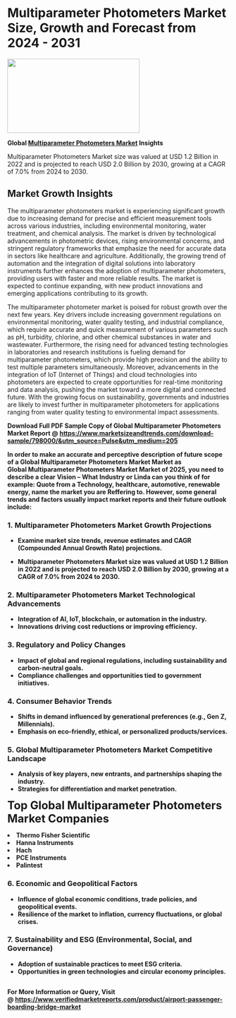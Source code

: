 <H1>Multiparameter Photometers Market Size, Growth and Forecast from 2024 - 2031</H1><img class="aligncenter size-medium wp-image-584254" src="https://thirdeyenews.in/wp-content/uploads/2024/09/Global-Market-Research-300x168.jpeg" alt="" width="300" height="168" /><p><strong>Global&nbsp;<a href="https://www.marketsizeandtrends.com/download-sample/798000/&amp;utm_source=Pulse&amp;utm_medium=205">Multiparameter Photometers Market</a> Insights</strong></p><p>Multiparameter Photometers Market size was valued at USD 1.2 Billion in 2022 and is projected to reach USD 2.0 Billion by 2030, growing at a CAGR of 7.0% from 2024 to 2030.</p><p><h2>Market Growth Insights</h2> <p>The multiparameter photometers market is experiencing significant growth due to increasing demand for precise and efficient measurement tools across various industries, including environmental monitoring, water treatment, and chemical analysis. The market is driven by technological advancements in photometric devices, rising environmental concerns, and stringent regulatory frameworks that emphasize the need for accurate data in sectors like healthcare and agriculture. Additionally, the growing trend of automation and the integration of digital solutions into laboratory instruments further enhances the adoption of multiparameter photometers, providing users with faster and more reliable results. The market is expected to continue expanding, with new product innovations and emerging applications contributing to its growth.</p> <p><strong></strong></p> <p>The multiparameter photometer market is poised for robust growth over the next few years. Key drivers include increasing government regulations on environmental monitoring, water quality testing, and industrial compliance, which require accurate and quick measurement of various parameters such as pH, turbidity, chlorine, and other chemical substances in water and wastewater. Furthermore, the rising need for advanced testing technologies in laboratories and research institutions is fueling demand for multiparameter photometers, which provide high precision and the ability to test multiple parameters simultaneously. Moreover, advancements in the integration of IoT (Internet of Things) and cloud technologies into photometers are expected to create opportunities for real-time monitoring and data analysis, pushing the market toward a more digital and connected future. With the growing focus on sustainability, governments and industries are likely to invest further in multiparameter photometers for applications ranging from water quality testing to environmental impact assessments. <p><strong></p><p><span class=""><strong>Download Full PDF Sample Copy of Global Multiparameter Photometers Market Report</strong> @ <a href="https://www.marketsizeandtrends.com/download-sample/798000/&amp;utm_source=Pulse&amp;utm_medium=205" target="_blank">https://www.marketsizeandtrends.com/download-sample/798000/&amp;utm_source=Pulse&amp;utm_medium=205</a></span></p><p>In order to make an accurate and perceptive description of future scope of a Global&nbsp;Multiparameter Photometers Market Market as Global&nbsp;Multiparameter Photometers Market Market of 2025, you need to describe a clear Vision &ndash; What Industry or Linda can you think of for example: Quote from a Technology, healthcare, automotive, renewable energy, name the market you are Reffering to. However, some general trends and factors usually impact market reports and their future outlook include:</p><h3>1.&nbsp;<strong>Multiparameter Photometers Market Growth Projections</strong></h3><ul><li>Examine market size trends, revenue estimates and CAGR (Compounded Annual Growth Rate) projections.</li><li><p>Multiparameter Photometers Market size was valued at USD 1.2 Billion in 2022 and is projected to reach USD 2.0 Billion by 2030, growing at a CAGR of 7.0% from 2024 to 2030.</p></li></ul><h3>2.&nbsp;<strong>Multiparameter Photometers Market Technological Advancements</strong></h3><ul><li>Integration of AI, IoT, blockchain, or automation in the industry.</li><li>Innovations driving cost reductions or improving efficiency.</li></ul><h3>3.&nbsp;<strong>Regulatory and Policy Changes</strong></h3><ul><li>Impact of global and regional regulations, including sustainability and carbon-neutral goals.</li><li>Compliance challenges and opportunities tied to government initiatives.</li></ul><h3>4.&nbsp;<strong>Consumer Behavior Trends</strong></h3><ul><li>Shifts in demand influenced by generational preferences (e.g., Gen Z, Millennials).</li><li>Emphasis on eco-friendly, ethical, or personalized products/services.</li></ul><h3>5.&nbsp;<strong>Global Multiparameter Photometers Market Competitive Landscape</strong></h3><ul><li>Analysis of key players, new entrants, and partnerships shaping the industry.</li><li>Strategies for differentiation and market penetration.</li></ul><p data-pm-slice="1 1 []"><span style="color: inherit; font-family: inherit; font-size: 25px;">Top Global Multiparameter Photometers Market Companies</span></p><div class="" data-test-id=""><p><li>Thermo Fisher Scientific</li><li> Hanna Instruments</li><li> Hach</li><li> PCE Instruments</li><li> Palintest</li></p></div><h3>6.&nbsp;<strong>Economic and Geopolitical Factors</strong></h3><ul><li>Influence of global economic conditions, trade policies, and geopolitical events.</li><li>Resilience of the market to inflation, currency fluctuations, or global crises.</li></ul><h3>7.&nbsp;<strong>Sustainability and ESG (Environmental, Social, and Governance)</strong></h3><ul><li>Adoption of sustainable practices to meet ESG criteria.</li><li>Opportunities in green technologies and circular economy principles.</li></ul><h2><strong style="font-size: 14px;">For More Information or Query, Visit @&nbsp;</strong><a style="background-color: #ffffff; font-size: 14px;" href="https://www.marketsizeandtrends.com/report/multiparameter-photometers-market/" target="_blank">https://www.verifiedmarketreports.com/product/airport-passenger-boarding-bridge-market</a></h2>
